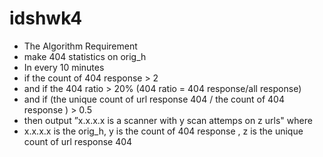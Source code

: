 # idshwk4
* The Algorithm Requirement
* make 404 statistics on orig_h
* In every 10 minutes
 * if the count of 404 response > 2
 * and if the 404 ratio > 20% (404 ratio = 404 response/all response)
 * and if (the unique count of url response 404 / the count of 404 response ) > 0.5
 * then output ”x.x.x.x is a scanner with y scan attemps on z urls" where 
  * x.x.x.x is the orig_h, y is the count of 404 response , z is the unique count of url response 404
